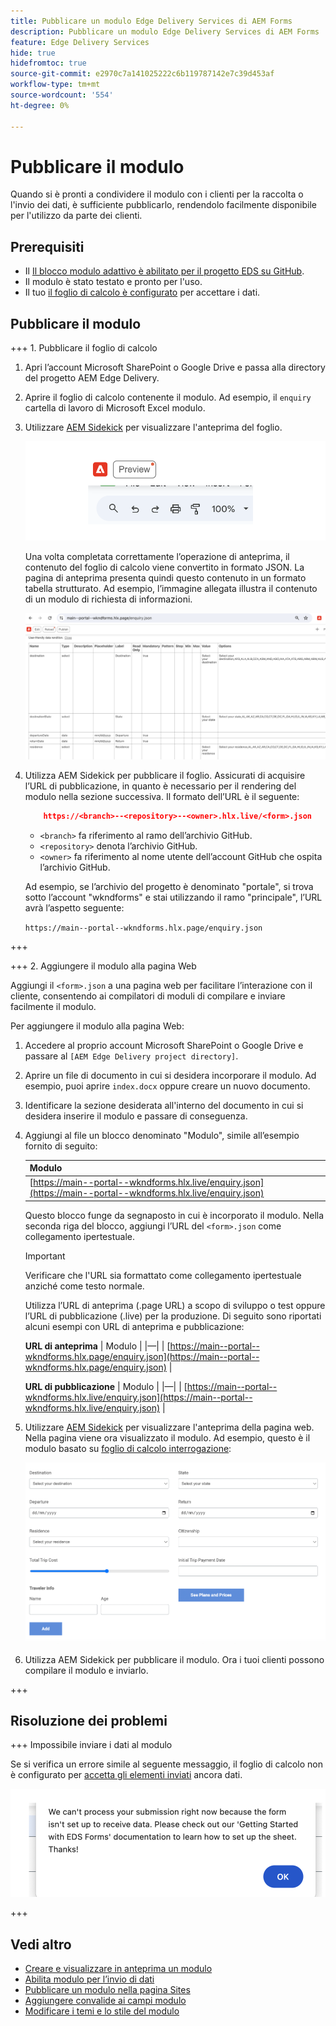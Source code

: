 ```yaml
---
title: Pubblicare un modulo Edge Delivery Services di AEM Forms
description: Pubblicare un modulo Edge Delivery Services di AEM Forms
feature: Edge Delivery Services
hide: true
hidefromtoc: true
source-git-commit: e2970c7a141025222c6b119787142e7c39d453af
workflow-type: tm+mt
source-wordcount: '554'
ht-degree: 0%

---
```



# Pubblicare il modulo

Quando si è pronti a condividere il modulo con i clienti per la raccolta o l&#39;invio dei dati, è sufficiente pubblicarlo, rendendolo facilmente disponibile per l&#39;utilizzo da parte dei clienti.

## Prerequisiti

* Il [Il blocco modulo adattivo è abilitato per il progetto EDS su GitHub](/help/edge/docs/forms/create-forms.md).
* Il modulo è stato testato e pronto per l&#39;uso.
* Il tuo [il foglio di calcolo è configurato](/help/edge/docs/forms/submit-forms.md) per accettare i dati.

## Pubblicare il modulo

+++ 1. Pubblicare il foglio di calcolo

1. Apri l’account Microsoft SharePoint o Google Drive e passa alla directory del progetto AEM Edge Delivery.

1. Aprire il foglio di calcolo contenente il modulo. Ad esempio, il `enquiry` cartella di lavoro di Microsoft Excel modulo.

1. Utilizzare [AEM Sidekick](https://www.aem.live/developer/tutorial#preview-and-publish-your-content) per visualizzare l&#39;anteprima del foglio.

   ![Utilizza AEM Sidekick per visualizzare l’anteprima del foglio](/help/edge/assets/preview-form.png)

   Una volta completata correttamente l’operazione di anteprima, il contenuto del foglio di calcolo viene convertito in formato JSON. La pagina di anteprima presenta quindi questo contenuto in un formato tabella strutturato. Ad esempio, l’immagine allegata illustra il contenuto di un modulo di richiesta di informazioni.

   ![Forms Anteprima formato JSON](/help/edge/assets/forms-preview-json-format.png)

1. Utilizza AEM Sidekick per pubblicare il foglio. Assicurati di acquisire l’URL di pubblicazione, in quanto è necessario per il rendering del modulo nella sezione successiva. Il formato dell’URL è il seguente:


   ```JSON
       https://<branch>--<repository>--<owner>.hlx.live/<form>.json
   ```

   * `<branch>` fa riferimento al ramo dell’archivio GitHub.
   * `<repository>` denota l’archivio GitHub.
   * `<owner>` fa riferimento al nome utente dell’account GitHub che ospita l’archivio GitHub.

   Ad esempio, se l’archivio del progetto è denominato &quot;portale&quot;, si trova sotto l’account &quot;wkndforms&quot; e stai utilizzando il ramo &quot;principale&quot;, l’URL avrà l’aspetto seguente:

   `https://main--portal--wkndforms.hlx.page/enquiry.json`

+++

+++ 2. Aggiungere il modulo alla pagina Web

Aggiungi il `<form>.json` a una pagina web per facilitare l’interazione con il cliente, consentendo ai compilatori di moduli di compilare e inviare facilmente il modulo.


Per aggiungere il modulo alla pagina Web:

1. Accedere al proprio account Microsoft SharePoint o Google Drive e passare al `[AEM Edge Delivery project directory]`.

1. Aprire un file di documento in cui si desidera incorporare il modulo. Ad esempio, puoi aprire `index.docx` oppure creare un nuovo documento.

1. Identificare la sezione desiderata all&#39;interno del documento in cui si desidera inserire il modulo e passare di conseguenza.

1. Aggiungi al file un blocco denominato &quot;Modulo&quot;, simile all’esempio fornito di seguito:

   | Modulo |
   |---|
   | [https://main--portal--wkndforms.hlx.live/enquiry.json](https://main--portal--wkndforms.hlx.live/enquiry.json) |

   Questo blocco funge da segnaposto in cui è incorporato il modulo. Nella seconda riga del blocco, aggiungi l’URL del `<form>.json` come collegamento ipertestuale.

   >[!IMPORTANT]
   >
   >
   > Verificare che l&#39;URL sia formattato come collegamento ipertestuale anziché come testo normale.

   Utilizza l’URL di anteprima (.page URL) a scopo di sviluppo o test oppure l’URL di pubblicazione (.live) per la produzione. Di seguito sono riportati alcuni esempi con URL di anteprima e pubblicazione:

   **URL di anteprima**
| Modulo | |—| | [https://main--portal--wkndforms.hlx.page/enquiry.json](https://main--portal--wkndforms.hlx.page/enquiry.json)  |


   **URL di pubblicazione**
| Modulo | |—| | [https://main--portal--wkndforms.hlx.live/enquiry.json](https://main--portal--wkndforms.hlx.live/enquiry.json)  |

1. Utilizzare [AEM Sidekick](https://www.aem.live/developer/tutorial#preview-and-publish-your-content) per visualizzare l&#39;anteprima della pagina web. Nella pagina viene ora visualizzato il modulo. Ad esempio, questo è il modulo basato su [foglio di calcolo interrogazione](https://docs.google.com/spreadsheets/d/196lukD028RDK_evBelkOonPxC7w0l_IiJ-Yx3DvMfNk/edit#gid=0):


   [![Un esempio di modulo EDS](/help/edge/assets/eds-form.png)](https://main--portal--wkndforms.hlx.live/)

1. Utilizza AEM Sidekick per pubblicare il modulo. Ora i tuoi clienti possono compilare il modulo e inviarlo.

+++

## Risoluzione dei problemi

+++ Impossibile inviare i dati al modulo

Se si verifica un errore simile al seguente messaggio, il foglio di calcolo non è configurato per [accetta gli elementi inviati](/help/edge/docs/forms/submit-forms.md) ancora dati.

![errore durante l’invio del modulo](/help/edge/assets/form-error.png)

+++


## Vedi altro

* [Creare e visualizzare in anteprima un modulo](/help/edge/docs/forms/create-forms.md)
* [Abilita modulo per l’invio di dati](/help/edge/docs/forms/submit-forms.md)
* [Pubblicare un modulo nella pagina Sites](/help/edge/docs/forms/publish-eds-forms.md)
* [Aggiungere convalide ai campi modulo](/help/edge/docs/forms/validate-forms.md)
* [Modificare i temi e lo stile del modulo](/help/edge/docs/forms/style-theme-forms.md)
